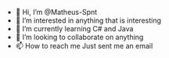 - 👋 Hi, I’m @Matheus-Spnt
- 👀 I’m interested in anything that is interesting
- 🌱 I’m currently learning C# and Java
- 💞️ I’m looking to collaborate on anything
- 📫 How to reach me Just sent me an email

<!---
Matheus-Spnt/Matheus-Spnt is a ✨ special ✨ repository because its `README.md` (this file) appears on your GitHub profile.
You can click the Preview link to take a look at your changes.
--->
